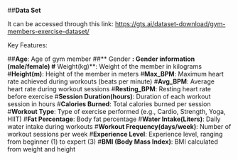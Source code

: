 ##**Data Set**

It can be accessed through this link: https://gts.ai/dataset-download/gym-members-exercise-dataset/


Key Features:

##**Age**: Age of gym member
##** Gender **: Gender information (male/female)
#** Weight(kg)**: Weight of the member in kilograms
#**Height(m)**: Height of the member in meters
#**Max_BPM**: Maximum heart rate achieved during workouts (beats per minute)
#**Avg_BPM**: Average heart rate during workout sessions
#**Resting_BPM**: Resting heart rate before exercise
#**Session Duration(hours)**: Duration of each workout session in hours
#**Calories Burned**: Total calories burned per session
#**Workout Type**: Type of exercise performed (e.g., Cardio, Strength, Yoga, HIIT)
#**Fat Percentage**: Body fat percentage
#**Water Intake(Liters)**: Daily water intake during workouts
#**Workout Frequency(days/week)**: Number of workout sessions per week
#**Experience Level**: Experience level, ranging from beginner (1) to expert (3)
#**BMI (Body Mass Index)**: BMI calculated from weight and height
